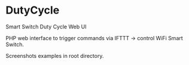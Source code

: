 # DutyCycle
Smart Switch Duty Cycle Web UI

PHP web interface to trigger commands via IFTTT -> control WiFi Smart Switch.

Screenshots examples in root directory.
